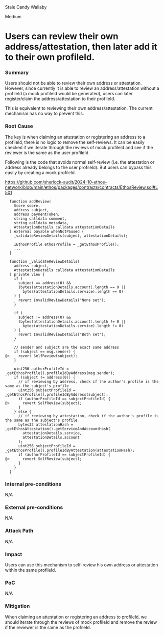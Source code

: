 Stale Candy Wallaby

Medium

# Users can review their own address/attestation, then later add it to their own profileId.


### Summary

Users should not be able to review their own address or attestation. However, since currently it is able to review an address/attestation without a profileId (a mock profileId would be generated), users can later register/claim the address/attestation to their profileId.

This is equivalent to reviewing their own address/attestation. The current mechanism has no way to prevent this.

### Root Cause

The key is when claiming an attestation or registering an address to a profileId, there is no logic to remove the self-reviews. It can be easily checked if we iterate through the reviews of mock profileId and see if the reviewer is the same as the user profileId. 

Following is the code that avoids normal self-review (i.e. the attestation or address already belongs to the user profileId). But users can bypass this easily by creating a mock profileId.

https://github.com/sherlock-audit/2024-10-ethos-network/blob/main/ethos/packages/contracts/contracts/EthosReview.sol#L501

```solidity
  function addReview(
    Score score,
    address subject,
    address paymentToken,
    string calldata comment,
    string calldata metadata,
    AttestationDetails calldata attestationDetails
  ) external payable whenNotPaused {
    _validateReviewDetails(subject, attestationDetails);

    IEthosProfile ethosProfile = _getEthosProfile();
    ...
  }

  function _validateReviewDetails(
    address subject,
    AttestationDetails calldata attestationDetails
  ) private view {
    if (
      subject == address(0) &&
      (bytes(attestationDetails.account).length == 0 ||
        bytes(attestationDetails.service).length == 0)
    ) {
      revert InvalidReviewDetails("None set");
    }

    if (
      subject != address(0) &&
      (bytes(attestationDetails.account).length != 0 ||
        bytes(attestationDetails.service).length != 0)
    ) {
      revert InvalidReviewDetails("Both set");
    }

    // sender and subject are the exact same address
    if (subject == msg.sender) {
@>    revert SelfReview(subject);
    }

    uint256 authorProfileId = _getEthosProfile().profileIdByAddress(msg.sender);
    if (subject != address(0)) {
      // if reviewing by address, check if the author's profile is the same as the subject's profile
      uint256 subjectProfileId = _getEthosProfile().profileIdByAddress(subject);
      if (authorProfileId == subjectProfileId) {
@>      revert SelfReview(subject);
      }
    } else {
      // if reviewing by attestation, check if the author's profile is the same as the subject's profile
      bytes32 attestationHash = _getEthosAttestation().getServiceAndAccountHash(
        attestationDetails.service,
        attestationDetails.account
      );
      uint256 subjectProfileId = _getEthosProfile().profileIdByAttestation(attestationHash);
      if (authorProfileId == subjectProfileId) {
@>      revert SelfReview(subject);
      }
    }
  }
```

### Internal pre-conditions

N/A

### External pre-conditions

N/A

### Attack Path

N/A

### Impact

Users can use this mechanism to self-review his own address or attestation within the same profileId.

### PoC

N/A

### Mitigation

When claiming an attestation or registering an address to profileId, we should iterate through the reviews of mock profileId and remove the review if the reviewer is the same as the profileId.